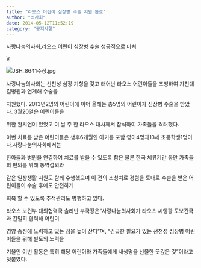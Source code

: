 ```yaml
---
title: "라오스 어린이 심장병 수술 지원 완료"
author: "의사회"
date: 2014-05-12T11:52:19
category: "공지사항"
---
```


사랑나눔의사회,라오스 어린이 심장병 수술 성공적으로 마쳐

\r

![JSH_8641수정.jpg](/files/attach/images/1585/181/032/b35e337b472ddc54a6948185a7fe03de.jpg)

사랑나눔의사회는 선천성 심장 기형을 갖고 태어난 라오스 어린이들을 초청하여 가천대 길병원과 연계해 수술을

지원했다. 2013년2명의 어린이에 이어 올해는 총5명의 어린이가 심장병 수술을 받았다. 3월20일은 어린이들을

위한 완치연이 있었고 이 날 주 한 라오스 대사께서 참석하여 가족들을 격려했다.

이번 치료를 받은 어린이들은 생후6개월인 아기를 포함 영아4명과13세 초등학생1명이다.사랑나눔의사회에서는

환아들과 병원을 연결하여 치료를 받을 수 있도록 함은 물론 한국 체류기간 동안 가족들의 편의를 위해 통역섭외와

같은 일상생활 지원도 함께 수행했으며 이 전의 초청치료 경험을 토대로 수술을 받은 어린이들이 수술 후에도 안전하게

회복 할 수 있도록 추적관리도 병행하고 있다.

라오스 보건부 대외협력국 술리반 부국장은“사랑나눔의사회가 라오스 씨엥쾅 도보건국과 긴밀히 협력해 어린이

영양 증진에 노력하고 있는 점을 높이 산다”며, “긴급한 필요가 있는 선천성 심장병 어린이들을 위해 별도의 노력을

기울인 이번 활동은 특히 해당 어린이와 가족들에게 새생명을 선물한 뜻깊은 것”이라고 덧붙였다.
